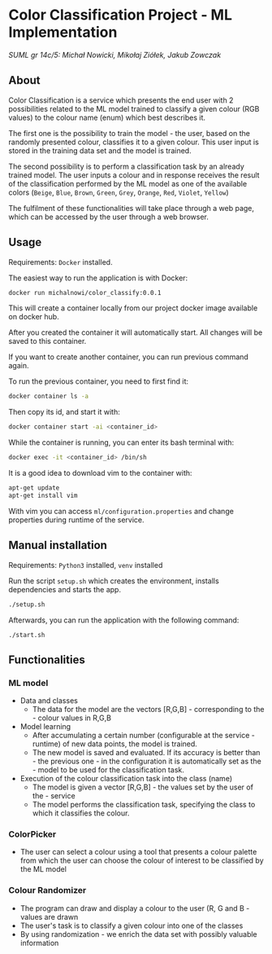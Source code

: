 # Color Classification Project - ML Implementation

*SUML gr 14c/5: Michał Nowicki, Mikołaj Ziółek, Jakub Zowczak*

## About

Color Classification is a service which presents the end user with 2 possibilities related to the ML model trained to classify a given colour (RGB values) to the colour name (enum) which best describes it.
 
The first one is the possibility to train the model - the user, based on the randomly presented colour, classifies it to a given colour. This user input is stored in the training data set and the model is trained.
 
The second possibility is to perform a classification task by an already trained model. The user inputs a colour and in response receives the result of the classification performed by the ML model as one of the available colors (`Beige`, 
`Blue`, 
`Brown`, 
`Green`, 
`Grey`, 
`Orange`, 
`Red`, 
`Violet`, 
`Yellow`)
 
The fulfilment of these functionalities will take place through a web page, which can be accessed by the user through a web browser.

## Usage

Requirements: `Docker` installed.

The easiest way to run the application is with Docker:

```bash
docker run michalnowi/color_classify:0.0.1
```

This will create a container locally from our project docker image available on docker hub.

After you created the container it will automatically start. All changes will be saved to this container.

If you want to create another container, you can run previous command again.

To run the previous container, you need to first find it:

```bash
docker container ls -a
```

Then copy its id, and start it with:

```bash
docker container start -ai <container_id>
```

While the container is running, you can enter its bash terminal with:

```bash
docker exec -it <container_id> /bin/sh
```

It is a good idea to download vim to the container with:

```bash
apt-get update
apt-get install vim
```

With vim you can access `ml/configuration.properties` and change properties during runtime of the service.

## Manual installation

Requirements: `Python3` installed, `venv` installed

Run the script `setup.sh` which creates the environment, installs dependencies and starts the app. 

```bash
./setup.sh
```

Afterwards, you can run the application with the following command:
```
./start.sh
```

## Functionalities 
 
### ML model 
- Data and classes
  - The data for the model are the vectors [R,G,B] - corresponding to the - colour values in R,G,B
- Model learning
  - After accumulating a certain number (configurable at the service - runtime) of new data points, the model is trained. 
  - The new model is saved and evaluated. If its accuracy is better than - the previous one - in the configuration it is automatically set as the - model to be used for the classification task.
- Execution of the colour classification task into the class (name)
  - The model is given a vector [R,G,B] - the values set by the user of the - service
  - The model performs the classification task, specifying the class to which it classifies the colour.
 
### ColorPicker 
- The user can select a colour using a tool that presents a colour palette from which the user can choose the colour of interest to be classified by the ML model

### Colour Randomizer
- The program can draw and display a colour to the user (R, G and B - values are drawn
- The user's task is to classify a given colour into one of the classes
- By using randomization - we enrich the data set with possibly valuable information
